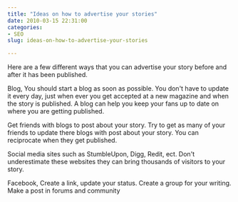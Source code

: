 ```yaml
---
title: "Ideas on how to advertise your stories"
date: 2010-03-15 22:31:00
categories:
- SEO
slug: ideas-on-how-to-advertise-your-stories

---
```


Here are a few different ways that you can advertise your story before and after it has been published. 

Blog, You should start a blog as soon as possible. You don't have to update it every day, just when ever you get accepted at a new magazine and when the story is published. A blog can help you keep your fans up to date on where you are getting published.

Get friends with blogs to post about your story. Try to get as many of your friends to update there blogs with post about your story. You can reciprocate when they get published. 

Social media sites such as StumbleUpon, Digg, Redit, ect. Don't underestimate these websites they can bring thousands of visitors to your story. 


Facebook, Create a link, update your status. Create a group for your writing. 
Make a post in forums and community 
